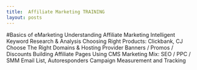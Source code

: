 ```yaml
---
title:  Affiliate Marketing TRAINING
layout: posts
---
```

#Basics of eMarketing
Understanding Affiliate Marketing
Intelligent Keyword Research & Analysis
Choosing Right Products: Clickbank, CJ
Choose The Right Domains & Hosting Provider
Banners / Promos / Discounts
Building Affiliate Pages Using CMS
Marketing Mix: SEO / PPC / SMM
Email List, Autoresponders
Campaign Measurement and Tracking
